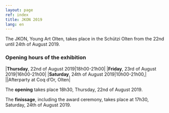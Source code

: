 ```yaml
---
layout: page
ref: index
title: JKON 2019
lang: en
---
```


The JKON, Young Art Olten, takes place in the Schützi Olten from the 22nd until 24th of August 2019.


### Opening hours of the exhibition

|__Thursday__, 22nd of August 2019|18h00-21h00|
|__Friday__, 23rd of August 2019|16h00-21h00|
|__Saturday__, 24th of August 2019|10h00-21h00,|
||Afterparty at Coq d’Or, Olten|


The __opening__ takes place 18h30, Thursday, 22nd of August 2019. 

The __finissage__, including the award ceremony, takes place at 17h30, Saturday, 24th of August 2019. 
